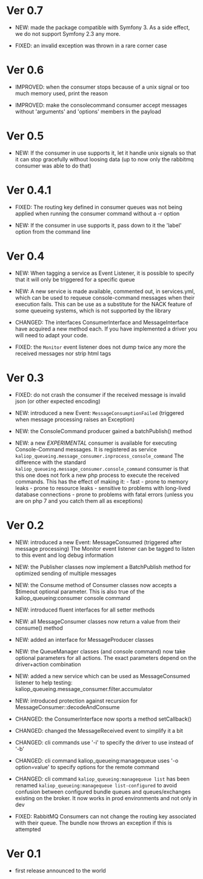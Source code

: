 # Ver 0.7

* NEW: made the package compatible with Symfony 3. As a side effect, we do not support Symfony 2.3 any more.

* FIXED: an invalid exception was thrown in a rare corner case


# Ver 0.6

* IMPROVED: when the consumer stops because of a unix signal or too much memory used, print the reason

* IMPROVED: make the consolecommand consumer accept messages without 'arguments' and 'options' members in the payload


# Ver 0.5

* NEW: If the consumer in use supports it, let it handle unix signals so that it can stop gracefully without loosing data
       (up to now only the rabbitmq consumer was able to do that)


# Ver 0.4.1

* FIXED: The routing key defined in consumer queues was not being applied when running the consumer command without a
         -r option

* NEW: If the consumer in use supports it, pass down to it the 'label' option from the command line


# Ver 0.4

* NEW: When tagging a service as Event Listener, it is possible to specify that it will only be triggered for a specific
       queue

* NEW: A new service is made available, commented out, in services.yml, which can be used to requeue console-command
       messages when their execution fails. This can be use as a substitute for the NACK feature of some queueing systems,
       which is not supported by the library

* CHANGED: The interfaces ConsumerInterface and MessageInterface have acquired a new method each.
           If you have implemented a driver you will need to adapt your code.

* FIXED: the `Monitor` event listener does not dump twice any more the received messages nor strip html tags


# Ver 0.3

* FIXED: do not crash the consumer if the received message is invalid json (or other expected encoding)

* NEW: introduced a new Event: `MessageConsumptionFailed` (triggered when message processing raises an Exception)

* NEW: the ConsoleCommand producer gained a batchPublish() method

* NEW: a new *EXPERIMENTAL* consumer is available for executing Console-Command messages. It is registered as service
       `kaliop_queueing.message_consumer.inprocess_console_command`
       The difference with the standard `kaliop_queueing.message_consumer.console_command` consumer is that this one does
       not fork a new php process to execute the received commands.
       This has the effect of making it:
       - fast
       - prone to memory leaks
       - prone to resource leaks
       - sensitive to problems with long-lived database connections
       - prone to problems with fatal errors (unless you are on php 7 and you catch them all as exceptions)


# Ver 0.2

* NEW: introduced a new Event: MessageConsumed (triggered after message processing)
       The Monitor event listener can be tagged to listen to this event and log debug information

* NEW: the Publisher classes now implement a BatchPublish method for optimized sending of multiple messages

* NEW: the Consume method of Consumer classes now accepts a $timeout optional parameter.
       This is also true of the kaliop_queueing:consumer console command

* NEW: introduced fluent interfaces for all setter methods

* NEW: all MessageConsumer classes now return a value from their consume() method

* NEW: added an interface for MessageProducer classes

* NEW: the QueueManager classes (and console command) now take optional parameters for all actions.
       The exact parameters depend on the driver+action combination

* NEW: added a new service which can be used as MessageConsumed listener to help testing: kaliop_queueing.message_consumer.filter.accumulator

* NEW: introduced protection against recursion for MessageConsumer::decodeAndConsume

* CHANGED: the ConsumerInterface now sports a method setCallback()

* CHANGED: changed the MessageReceived event to simplify it a bit

* CHANGED: cli commands use '-i' to specify the driver to use instead of '-b'

* CHANGED: cli command kaliop_queueing:managequeue uses '-o option=value' to specify options for the remote command

* CHANGED: cli command `kaliop_queueing:managequeue list` has been renamed `kaliop_queueing:managequeue list-configured`
           to avoid confusion between configured bundle queues and queues/exchanges existing on the broker.
           It now works in prod environments and not only in dev

* FIXED: RabbitMQ Consumers can not change the routing key associated with their queue. The bundle now throws an exception
         if this is attempted


# Ver 0.1

* first release announced to the world
